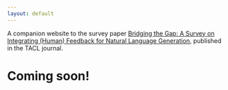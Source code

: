 ```yaml
---
layout: default
---
```


A companion website to the survey paper [Bridging the Gap: A Survey on Integrating (Human) Feedback for Natural Language Generation](https://arxiv.org/abs/2305.00955), published in the TACL journal.

# Coming soon!